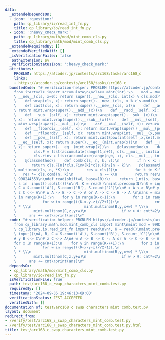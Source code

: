 ```yaml
---
data:
  _extendedDependsOn:
  - icon: ':question:'
    path: cp_library/io/read_int_fn.py
    title: cp_library/io/read_int_fn.py
  - icon: ':heavy_check_mark:'
    path: cp_library/math/mod/mint_comb_cls.py
    title: cp_library/math/mod/mint_comb_cls.py
  _extendedRequiredBy: []
  _extendedVerifiedWith: []
  _isVerificationFailed: false
  _pathExtension: py
  _verificationStatusIcon: ':heavy_check_mark:'
  attributes:
    PROBLEM: https://atcoder.jp/contests/arc168/tasks/arc168_c
    links:
    - https://atcoder.jp/contests/arc168/tasks/arc168_c
  bundledCode: "# verification-helper: PROBLEM https://atcoder.jp/contests/arc168/tasks/arc168_c\n\
    from itertools import accumulate\n\nclass mint(int):\n    mod = None\n    def\
    \ __new__(cls, x=0): return super().__new__(cls, int(x) % cls.mod)\n    @classmethod\n\
    \    def wrap(cls, x): return super().__new__(cls, x % cls.mod)\n    @classmethod\n\
    \    def cast(cls, x): return super().__new__(cls, x)\n    def __add__(self, x):\
    \ return mint.wrap(super().__add__(x))\n    def __radd__(self, x): return mint.wrap(super().__radd__(x))\n\
    \    def __sub__(self, x): return mint.wrap(super().__sub__(x))\n    def __rsub__(self,\
    \ x): return mint.wrap(super().__rsub__(x))\n    def __mul__(self, x): return\
    \ mint.wrap(super().__mul__(x))\n    def __rmul__(self, x): return mint.wrap(super().__rmul__(x))\n\
    \    def __floordiv__(self, x): return mint.wrap(super().__mul__(pow(int(x),-1,self.mod)))\n\
    \    def __rfloordiv__(self, x): return mint.wrap(int.__mul__(x,pow(int(self),-1,self.mod)))\n\
    \    def __pow__(self, x): return mint.cast(pow(int(self),x,self.mod))\n    def\
    \ __eq__(self, x): return super().__eq__(mint.wrap(x))\n    def __req__(self,\
    \ x): return super().__eq__(mint.wrap(x))\n    @classmethod\n    def precomp(cls,n):\n\
    \        cls.F = list(accumulate(range(1,n+1), cls.__mul__, initial=cls(1)))\n\
    \        cls.Finv = list(accumulate(range(n,0,-1), cls.__mul__, initial=1//cls.F[n]))[::-1]\n\
    \    @classmethod\n    def comb(cls, n, k, /):\n        if n < k: return 0\n \
    \       return cls.F[n]*cls.Finv[k]*cls.Finv[n - k]\n    @classmethod\n    def\
    \ multinom(cls, n, *K):\n        res = cls(1)\n        for k in K:\n         \
    \   res *= cls.comb(n, k)\n            n -= k\n        return res\nmint.mod =\
    \ 998244353\n\ndef read(shift=0, base=10):\n    return [int(s, base) + shift for\
    \ s in  input().split()]\n\nN, K = read()\nmint.precomp(N)\nS = input()\nA, B,\
    \ C = S.count('A'), S.count('B'), S.count('C')\n\n# x A <-> B\n# y B <-> C\n#\
    \ z C <-> A\n# w A -> B -> C -> A or A -> C -> B -> A \n\nans = mint()\nfor x\
    \ in range(K+1):\n    for y in range(K-x+1):\n        for z in range(K-x-y+1):\n\
    \            for w in range(((K-x-y-z)//2+1)):\n                cnt =   mint.multinom(A,x,z+w)\
    \ * \\\n                        mint.multinom(B,y,x+w) * \\\n                \
    \        mint.multinom(C,z,y+w)\n                if w > 0: cnt*=2\n          \
    \      ans += cnt\nprint(ans)\n"
  code: "# verification-helper: PROBLEM https://atcoder.jp/contests/arc168/tasks/arc168_c\n\
    from cp_library.math.mod.mint_comb_cls import mint\nmint.mod = 998244353\nfrom\
    \ cp_library.io.read_int_fn import read\n\nN, K = read()\nmint.precomp(N)\nS =\
    \ input()\nA, B, C = S.count('A'), S.count('B'), S.count('C')\n\n# x A <-> B\n\
    # y B <-> C\n# z C <-> A\n# w A -> B -> C -> A or A -> C -> B -> A \n\nans = mint()\n\
    for x in range(K+1):\n    for y in range(K-x+1):\n        for z in range(K-x-y+1):\n\
    \            for w in range(((K-x-y-z)//2+1)):\n                cnt =   mint.multinom(A,x,z+w)\
    \ * \\\n                        mint.multinom(B,y,x+w) * \\\n                \
    \        mint.multinom(C,z,y+w)\n                if w > 0: cnt*=2\n          \
    \      ans += cnt\nprint(ans)\n"
  dependsOn:
  - cp_library/math/mod/mint_comb_cls.py
  - cp_library/io/read_int_fn.py
  isVerificationFile: true
  path: test/arc168_c_swap_characters_mint_comb.test.py
  requiredBy: []
  timestamp: '2024-09-16 19:46:13+09:00'
  verificationStatus: TEST_ACCEPTED
  verifiedWith: []
documentation_of: test/arc168_c_swap_characters_mint_comb.test.py
layout: document
redirect_from:
- /verify/test/arc168_c_swap_characters_mint_comb.test.py
- /verify/test/arc168_c_swap_characters_mint_comb.test.py.html
title: test/arc168_c_swap_characters_mint_comb.test.py
---
```

